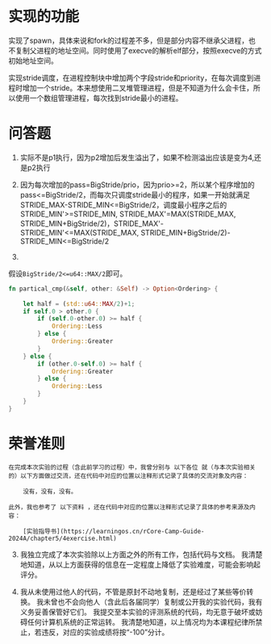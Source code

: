# 实现的功能

实现了spawn，具体来说和fork的过程差不多，但是部分内容不继承父进程，也不复制父进程的地址空间。同时使用了execve的解析elf部分，按照execve的方式初始地址空间。

实现stride调度，在进程控制块中增加两个字段stride和priority，在每次调度到进程时增加一个stride。本来想使用二叉堆管理进程，但是不知道为什么会卡住，所以使用一个数组管理进程，每次找到stride最小的进程。

# 问答题

1. 实际不是p1执行，因为p2增加后发生溢出了，如果不检测溢出应该是变为4,还是p2执行

2. 因为每次增加的pass=BigStride/prio，因为prio>=2，所以某个程序增加的pass<=BigStride/2，而每次只调度stride最小的程序，如果一开始就满足STRIDE_MAX-STRIDE_MIN<=BigStride/2，调度最小程序之后的STRIDE_MIN'>=STRIDE_MIN, STRIDE_MAX'=MAX(STRIDE_MAX, STRIDE_MIN+BigStride/2)，STRIDE_MAX'-STRIDE_MIN'<=MAX(STRIDE_MAX, STRIDE_MIN+BigStride/2)-STRIDE_MIN<=BigStride/2


3.
假设`BigStride/2<=u64::MAX/2`即可。

```rust
fn partical_cmp(&self, other: &Self) -> Option<Ordering> {
    
    let half = (std::u64::MAX/2)+1;
    if self.0 > other.0 {
        if (self.0-other.0) >= half {
            Ordering::Less
        } else {
            Ordering::Greater
        }
    } else {
        if (other.0-self.0) >= half {
            Ordering::Greater
        } else {
            Ordering::Less
        }
    }
}

```

# 荣誉准则

    在完成本次实验的过程（含此前学习的过程）中，我曾分别与 以下各位 就（与本次实验相关的）以下方面做过交流，还在代码中对应的位置以注释形式记录了具体的交流对象及内容：

        没有，没有，没有。

    此外，我也参考了 以下资料 ，还在代码中对应的位置以注释形式记录了具体的参考来源及内容：

        [实验指导书](https://learningos.cn/rCore-Camp-Guide-2024A/chapter5/4exercise.html)

3. 我独立完成了本次实验除以上方面之外的所有工作，包括代码与文档。 我清楚地知道，从以上方面获得的信息在一定程度上降低了实验难度，可能会影响起评分。

4. 我从未使用过他人的代码，不管是原封不动地复制，还是经过了某些等价转换。 我未曾也不会向他人（含此后各届同学）复制或公开我的实验代码，我有义务妥善保管好它们。 我提交至本实验的评测系统的代码，均无意于破坏或妨碍任何计算机系统的正常运转。 我清楚地知道，以上情况均为本课程纪律所禁止，若违反，对应的实验成绩将按“-100”分计。
